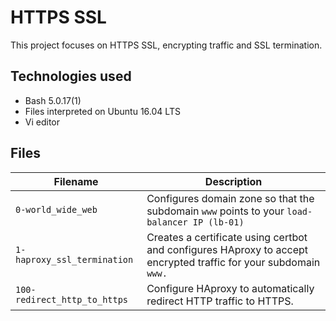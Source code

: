 # HTTPS SSL

This project focuses on HTTPS SSL, encrypting traffic and SSL termination.

## Technologies used
* Bash 5.0.17(1)
* Files interpreted on Ubuntu 16.04 LTS
* Vi editor

## Files

| Filename | Description |
| -------- | ----------- |
| `0-world_wide_web` | Configures domain zone so that the subdomain `www` points to your `load-balancer IP (lb-01)` |
| `1-haproxy_ssl_termination` | Creates a certificate using certbot and configures HAproxy to accept encrypted traffic for your subdomain `www.` |
| `100-redirect_http_to_https` | Configure HAproxy to automatically redirect HTTP traffic to HTTPS. |
